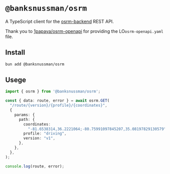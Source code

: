# `@banksnussman/osrm`


A TypeScript client for the [osrm-backend](https://github.com/Project-OSRM/osrm-backend) REST API.

Thank you to [1papaya/osrm-openapi](https://github.com/1papaya/osrm-openapi) for providing the LO`osrm-openapi.yaml` file.

## Install

```bash
bun add @banksnussman/osrm
```

## Usege

```typescript
import { osrm } from '@banksnussman/osrm';

const { data: route, error } = await osrm.GET(
  "/route/{version}/{profile}/{coordinates}",
  {
    params: {
      path: {
        coordinates:
          "-81.6538314,36.2221064;-80.75991097845207,35.08197829130579",
        profile: "driving",
        version: "v1",
      },
    },
  },
);

console.log(route, error);
```
